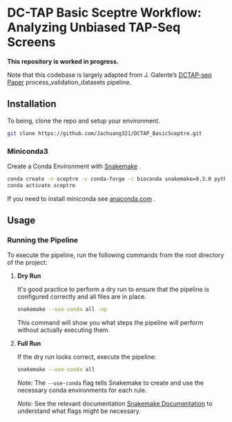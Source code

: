 # DC-TAP Basic Sceptre Workflow: Analyzing Unbiased TAP-Seq Screens

**This repository is worked in progress.**

Note that this codebase is largely adapted from J. Galente’s
[DCTAP-seq Paper](https://github.com/jamesgalante/DC_TAP_Paper)
process_validation_datasets pipeline.

## Installation

To being, clone the repo and setup your environment.

```bash
git clone https://github.com/Jachuang321/DCTAP_BasicSceptre.git
```

### Miniconda3

Create a Conda Environment with
[Snakemake]("https://snakemake.readthedocs.io/en/stable/")
.

```bash
conda create -n sceptre -c conda-forge -c bioconda snakemake=9.3.0 python=3.12
conda activate sceptre
```

If you need to install miniconda see
[anaconda.com]("https://www.anaconda.com/docs/getting-started/miniconda/install")
.

## Usage

### Running the Pipeline

To execute the pipeline, run the following commands from the root directory
of the project:

1. **Dry Run**

   It's good practice to perform a dry run to ensure that the pipeline is
   configured correctly and all files are in place.

   ```bash
   snakemake --use-conda all -np
   ```

   This command will show you what steps the pipeline will perform without
   actually executing them.

2. **Full Run**

   If the dry run looks correct, execute the pipeline:

   ```bash
   snakemake --use-conda all
   ```

   _Note:_ The `--use-conda` flag tells Snakemake to create and use the
   necessary conda environments for each rule.

   _Note:_ See the relevant documentation
   [Snakemake Documentation](https://snakemake.readthedocs.io/en/stable/index.html)
   to understand what flags might be necessary.
